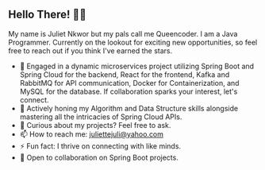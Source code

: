 ## Hello There! 🤔👋

My name is Juliet Nkwor but my pals call me Queencoder. I am a Java Programmer. Currently on the lookout for exciting new opportunities, so feel free to reach out if you think I've earned the stars.

- 🔭 Engaged in a dynamic microservices project utilizing Spring Boot and Spring Cloud for the backend, React for the frontend, Kafka and RabbitMQ for API communication, Docker for Containerization, and MySQL for the database. If collaboration sparks your interest, let's connect.
- 🌱 Actively honing my Algorithm and Data Structure skills alongside mastering all the intricacies of Spring Cloud APIs.
- 💬 Curious about my projects? Feel free to ask.
- 📫 How to reach me: juliettejuli@yahoo.com
- ⚡ Fun fact: I thrive on connecting with like minds.
- 👯 Open to collaboration on Spring Boot projects.







